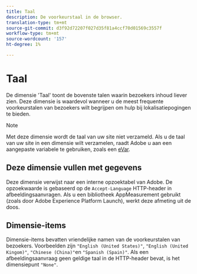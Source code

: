 ```yaml
---
title: Taal
description: De voorkeurstaal in de browser.
translation-type: tm+mt
source-git-commit: d3f92d72207f027d35f81a4ccf70d01569c3557f
workflow-type: tm+mt
source-wordcount: '157'
ht-degree: 1%

---
```



# Taal

De dimensie &#39;Taal&#39; toont de bovenste talen waarin bezoekers inhoud liever zien. Deze dimensie is waardevol wanneer u de meest frequente voorkeurstalen van bezoekers wilt begrijpen om hulp bij lokalisatiepogingen te bieden.

>[!NOTE]
>
>Met deze dimensie wordt de taal van uw site niet verzameld. Als u de taal van uw site in een dimensie wilt verzamelen, raadt Adobe u aan een aangepaste variabele te gebruiken, zoals een [eVar](evar.md).

## Deze dimensie vullen met gegevens

Deze dimensie verwijst naar een interne opzoektabel van Adobe. De opzoekwaarde is gebaseerd op de `Accept-Language` HTTP-header in afbeeldingsaanvragen. Als u een bibliotheek AppMeasurement gebruikt (zoals door Adobe Experience Platform Launch), werkt deze afmeting uit de doos.

## Dimensie-items

Dimensie-items bevatten vriendelijke namen van de voorkeurstalen van bezoekers. Voorbeelden zijn `"English (United States)"`, `"English (United Kingom)"`, `"Chinese (China)"`en `"Spanish (Spain)"`. Als een afbeeldingsaanvraag geen geldige taal in de HTTP-header bevat, is het dimensiepunt `"None"`.
